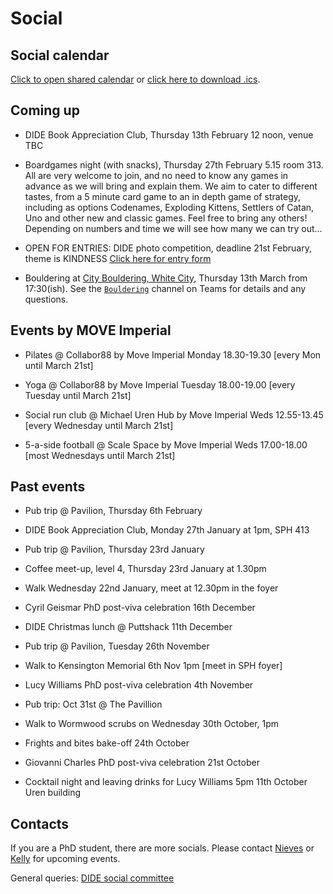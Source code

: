 # Social

## Social calendar

[Click to open shared calendar](https://outlook.office365.com/owa/calendar/d3495141dd604a45b1a70bcec775574c@imperial.ac.uk/96f193142b4a41d9a6e4946634663c5817212224041536648077/calendar.html) or [click here to download .ics](https://outlook.office365.com/owa/calendar/d3495141dd604a45b1a70bcec775574c@imperial.ac.uk/96f193142b4a41d9a6e4946634663c5817212224041536648077/calendar.ics).

## Coming up

* DIDE Book Appreciation Club, Thursday 13th February 12 noon, venue TBC

* Boardgames night (with snacks), Thursday 27th February 5.15 room 313. All are very welcome to join, and no need to know any games in advance as we will bring and explain them. We aim to cater to different tastes, from a 5 minute card game to an in depth game of strategy, including as options Codenames, Exploding Kittens, Settlers of Catan, Uno and other new and classic games. Feel free to bring any others! Depending on numbers and time we will see how many we can try out…

* OPEN FOR ENTRIES: DIDE photo competition, deadline 21st February, theme is KINDNESS [Click here for entry form](https://forms.gle/ceBQ7XKgXFZBoC71A)

* Bouldering at [City Bouldering, White City](https://www.citybouldering.co.uk/locations/white-city), Thursday 13th March from 17:30(ish). See the [`Bouldering`](https://teams.microsoft.com/l/channel/19%3ac670ba9048344213b0736a2348a1e709%40thread.tacv2/Bouldering?groupId=ba231111-1572-42ae-981e-c8bc7aa681ef&tenantId=2b897507-ee8c-4575-830b-4f8267c3d307) channel on Teams for details and any questions.

## Events by MOVE Imperial

* Pilates @ Collabor88 by Move Imperial Monday 18.30-19.30 [every Mon until March 21st]

* Yoga @ Collabor88 by Move Imperial Tuesday 18.00-19.00 [every Tuesday until March 21st]

* Social run club @ Michael Uren Hub by Move Imperial Weds 12.55-13.45 [every Wednesday until March 21st]

* 5-a-side football @ Scale Space by Move Imperial Weds 17.00-18.00 [most Wednesdays until March 21st]


## Past events

* Pub trip @ Pavilion, Thursday 6th February

* DIDE Book Appreciation Club, Monday 27th January at 1pm, SPH 413

* Pub trip @ Pavilion, Thursday 23rd January
  
* Coffee meet-up, level 4, Thursday 23rd January at 1.30pm
  
* Walk Wednesday 22nd January, meet at 12.30pm in the foyer

* Cyril Geismar PhD post-viva celebration 16th December

* DIDE Christmas lunch @ Puttshack 11th December

* Pub trip @ Pavilion, Tuesday 26th November

* Walk to Kensington Memorial 6th Nov 1pm [meet in SPH foyer]

* Lucy Williams PhD post-viva celebration 4th November

* Pub trip: Oct 31st @ The Pavillion

* Walk to Wormwood scrubs on Wednesday 30th October, 1pm

* Frights and bites bake-off 24th October

* Giovanni Charles PhD post-viva celebration 21st October

* Cocktail night and leaving drinks for Lucy Williams
  5pm 11th October Uren building

## Contacts

If you are a PhD student, there are more socials. Please contact [Nieves](mailto:n.derqui-fernandez@imperial.ac.uk) or [Kelly](mailto:k.mccain22@imperial.ac.uk) for upcoming events.

General queries: [DIDE social committee](mailto:dide-social@imperial.ac.uk)
